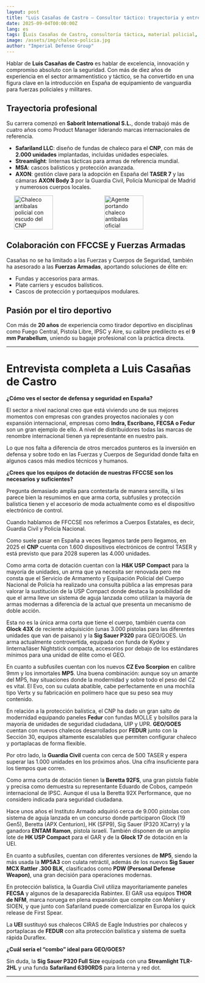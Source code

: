 ```yaml
---
layout: post
title: "Luis Casañas de Castro — Consultor táctico: trayectoria y entrevista parte 1"
date: 2025-09-04T00:00:00Z
lang: es
tags: [Luis Casañas de Castro, consultoría táctica, material policial, material militar, Product Manager, seguridad]
image: /assets/img/chaleco-policia.jpg
author: "Imperial Defense Group"
---
```


Hablar de **Luis Casañas de Castro** es hablar de excelencia, innovación y compromiso absoluto con la seguridad. Con más de diez años de experiencia en el sector armamentístico y táctico, se ha convertido en una figura clave en la introducción en España de equipamiento de vanguardia para fuerzas policiales y militares.

## Trayectoria profesional

Su carrera comenzó en **Saborit International S.L.**, donde trabajó más de cuatro años como Product Manager liderando marcas internacionales de referencia.

- **Safariland LLC**: diseño de fundas de chaleco para el **CNP**, con más de **2.000 unidades** implantadas, incluidas unidades especiales.
- **Streamlight**: linternas tácticas para armas de referencia mundial.
- **MSA**: cascos balísticos y protección avanzada.
- **AXON**: gestión clave para la adopción en España del **TASER 7** y las cámaras **AXON Body 3** por la Guardia Civil, Policía Municipal de Madrid y numerosos cuerpos locales.

<div style="display: flex; gap: 10px; justify-content: center;">
  <img src="{{ '/assets/img/chaleco.jpg' | relative_url }}" alt="Chaleco antibalas policial con escudo del CNP" style="width:45%; height:auto;">
    <img src="{{ '/assets/img/images.jpg' | relative_url }}" alt="Agente portando chaleco antibalas oficial" style="width:45%; height:auto;">
</div>

## Colaboración con FFCCSE y Fuerzas Armadas

Casañas no se ha limitado a las Fuerzas y Cuerpos de Seguridad, también ha asesorado a las **Fuerzas Armadas**, aportando soluciones de élite en:
- Fundas y accesorios para armas.
- Plate carriers y escudos balísticos.
- Cascos de protección y portaequipos modulares.

## Pasión por el tiro deportivo

Con más de **20 años** de experiencia como tirador deportivo en disciplinas como Fuego Central, Pistola Libre, IPSC y Aire, su calibre predilecto es el **9 mm Parabellum**, uniendo su bagaje profesional con la práctica directa.

---

# Entrevista completa a Luis Casañas de Castro

**¿Cómo ves el sector de defensa y seguridad en España?**  

El sector a nivel nacional creo que está viviendo uno de sus mejores momentos con empresas con grandes proyectos nacionales y con expansión internacional, empresas como **Indra, Escribano, FECSA o Fedur** son un gran ejemplo de ello. A nivel de distribuidores todas las marcas de renombre internacional tienen ya representante en nuestro país.  

Lo que nos falta a diferencia de otros mercados punteros es la inversión en defensa y sobre todo en las Fuerzas y Cuerpos de Seguridad donde falta en algunos casos más medios técnicos y humanos.

**¿Crees que los equipos de dotación de nuestras FFCCSE son los necesarios y suficientes?**  

Pregunta demasiado amplia para contestarla de manera sencilla, si les parece bien la resumimos en que arma corta, subfusiles y protección balística tienen y el accesorio de moda actualmente como es el dispositivo electrónico de control.  

Cuando hablamos de FFCCSE nos referimos a Cuerpos Estatales, es decir, Guardia Civil y Policía Nacional.  

Como suele pasar en España a veces llegamos tarde pero llegamos, en 2025 el **CNP** cuenta con 1.600 dispositivos electrónicos de control TASER y está previsto que para 2028 superen las 4.000 unidades.  

Como arma corta de dotación cuentan con la **H&K USP Compact** para la mayoría de unidades, un arma que ya necesita ser renovada pero me consta que el Servicio de Armamento y Equipación Policial del Cuerpo Nacional de Policía ha realizado una consulta pública a las empresas para valorar la sustitución de la USP Compact donde destaca la posibilidad de que el arma lleve un sistema de aguja lanzada como utilizan la mayoría de armas modernas a diferencia de la actual que presenta un mecanismo de doble acción.  

Esta no es la única arma corta que tiene el cuerpo, también cuenta con **Glock 43X** de reciente adquisición (unas 3.000 pistolas para las diferentes unidades que van de paisano) y la **Sig Sauer P320** para GEO/GOES. Un arma actualmente controvertida, equipada con funda de Kydex y linterna/láser Nightstick compacta, accesorios por debajo de los estándares mínimos para una unidad de élite como el GEO.  

En cuanto a subfusiles cuentan con los nuevos **CZ Evo Scorpion** en calibre 9mm y los inmortales **MP5**. Una buena combinación: aunque soy un amante del MP5, hay situaciones donde la modernidad y sobre todo el peso del CZ es vital. El Evo, con su culata abatible, cabe perfectamente en una mochila tipo Vertx y su fabricación en polímero hace que su peso sea muy contenido.  

En relación a la protección balística, el CNP ha dado un gran salto de modernidad equipando paneles **Fedur** con fundas MOLLE y bolsillos para la mayoría de unidades de seguridad ciudadana, UIP y UPR. **GEO/GOES** cuentan con nuevos chalecos desarrollados por **FEDUR** junto con la Sección 30, equipos altamente escalables que permiten configurar chaleco y portaplacas de forma flexible.  

Por otro lado, la **Guardia Civil** cuenta con cerca de 500 TASER y espera superar las 1.000 unidades en los próximos años. Una cifra insuficiente para los tiempos que corren.  

Como arma corta de dotación tienen la **Beretta 92FS**, una gran pistola fiable y precisa como demuestra su representante Eduardo de Cobos, campeón internacional de IPSC. Aunque él usa la Beretta 92X Performance, que no considero indicada para seguridad ciudadana.  

Hace unos años el Instituto Armado adquirió cerca de 9.000 pistolas con sistema de aguja lanzada en un concurso donde participaron Glock (19 Gen5), Beretta (APX Centurion), HK (SFP9), Sig Sauer (P320 XCarry) y la ganadora **ENTAM Ramon**, pistola israelí. También disponen de un amplio lote de **HK USP Compact** para el GAR y de la **Glock 17** de dotación en la UEI.  

En cuanto a subfusiles, cuentan con diferentes versiones de **MP5**, siendo la más usada la **MP5A3** con culata retráctil, además de los nuevos **Sig Sauer MCX Rattler .300 BLK**, clasificados como **PDW (Personal Defense Weapon)**, una gran decisión para operaciones modernas.  

En protección balística, la Guardia Civil utiliza mayoritariamente paneles **FECSA** y algunos de la desaparecida Rabintex. El GAR usa equipos **THOR de NFM**, marca noruega en plena expansión que compite con Mehler y SIOEN, y que junto con Safariland puede comercializar en Europa los quick release de First Spear.  

La **UEI** sustituyó sus chalecos CIRAS de Eagle Industries por chalecos y portaplacas de **FEDUR** con alta protección balística y sistema de suelta rápida Duraflex.  

**¿Cuál sería el “combo” ideal para GEO/GOES?**  

Sin duda, la **Sig Sauer P320 Full Size** equipada con una **Streamlight TLR-2HL** y una funda **Safariland 6390RDS** para linterna y red dot.

---
